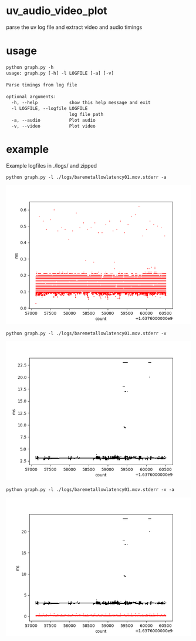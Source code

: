 # uv_audio_video_plot
parse the uv log file and extract video and audio timings


# usage


    python graph.py -h
    usage: graph.py [-h] -l LOGFILE [-a] [-v]

    Parse timings from log file

    optional arguments:
      -h, --help            show this help message and exit
      -l LOGFILE, --logfile LOGFILE
                            log file path
      -a, --audio           Plot audio
      -v, --video           Plot video
      

# example
Example logfiles in ./logs/ and zipped

 	python graph.py -l ./logs/baremetallowlatency01.mov.stderr -a
  
  ![audio only](images/Figure_1.png)
 	
 	python graph.py -l ./logs/baremetallowlatency01.mov.stderr -v
  
  ![video only](images/Figure_2.png)

 	python graph.py -l ./logs/baremetallowlatency01.mov.stderr -v -a
  
  ![video and audio](images/Figure_3.png)